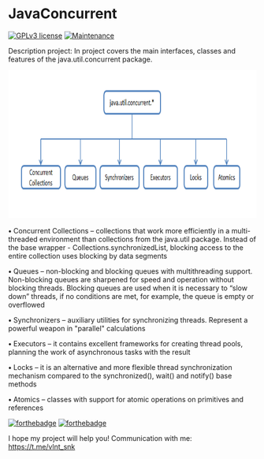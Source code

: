 # JavaConcurrent

 [![GPLv3 license](https://img.shields.io/badge/License-GPLv3-blue.svg)](http://perso.crans.org/besson/LICENSE.html)
 [![Maintenance](https://img.shields.io/badge/Maintained%3F-no-red.svg)](https://GitHub.com/Naereen/StrapDown.js/graphs/commit-activity)
 
Description project: In project covers the main interfaces, classes and features of the java.util.concurrent package.

<p align="center">
  <img  width="800" height="300" alt="Java_Concurrent" title="Java Concurrent" src="https://github.com/SValentyn/JavaConcurrent/raw/master/image/concurrent.png">
</p>

**•** Concurrent Collections – collections that work more efficiently in a multi-threaded environment than collections from the java.util package. Instead of the base wrapper - Collections.synchronizedList, blocking access to the entire collection uses blocking by data segments

**•** Queues – non-blocking and blocking queues with multithreading support. Non-blocking queues are sharpened for speed and operation without blocking threads. Blocking queues are used when it is necessary to “slow down” threads, if no conditions are met, for example, the queue is empty or overflowed

**•** Synchronizers – auxiliary utilities for synchronizing threads. Represent a powerful weapon in "parallel" calculations

**•** Executors – it contains excellent frameworks for creating thread pools, planning the work of asynchronous tasks with the result

**•** Locks – it is an alternative and more flexible thread synchronization mechanism compared to the synchronized(), wait() and notify() base methods

**•** Atomics – classes with support for atomic operations on primitives and references

[![forthebadge](https://forthebadge.com/images/badges/made-with-java.svg)](https://forthebadge.com)
[![forthebadge](https://forthebadge.com/images/badges/built-with-love.svg)](https://forthebadge.com)

I hope my project will help you! Communication with me: https://t.me/vlnt_snk
